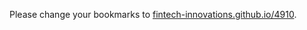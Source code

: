 Please change your bookmarks to [fintech-innovations.github.io/4910](https://fintech-innovations.github.io/4910).
